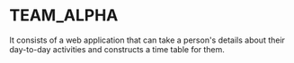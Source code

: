 # TEAM_ALPHA


It consists of a web application that can take a person's details about their day-to-day activities and constructs a time table for them.
